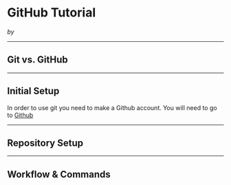 # GitHub Tutorial

_by <David>_

---
## Git vs. GitHub



---
## Initial Setup
In order to use git you need to make a Github account. You will need to go to [Github](https://github.com/)


---
## Repository Setup



---
## Workflow & Commands